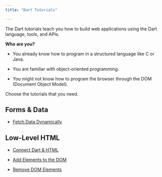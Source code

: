 ```yaml
---
title: "Dart Tutorials"

---
```


The Dart tutorials teach you how to build web applications
using the Dart language, tools, and APIs.

**Who are you?**

* You already know how to program in a structured language like C or Java.

* You are familiar with object-oriented programming.

* You might not know how to program the browser through the DOM
  (Document Object Model).

Choose the tutorials that you need.

## Forms & Data

* [Fetch Data Dynamically](/tutorials/get-data/fetch-data)

## Low-Level HTML

* [Connect Dart & HTML](/tutorials/low-level-html/connect-dart-html)

* [Add Elements to the DOM](/tutorials/low-level-html/add-elements)

* [Remove DOM Elements](/tutorials/low-level-html/remove-elements)



